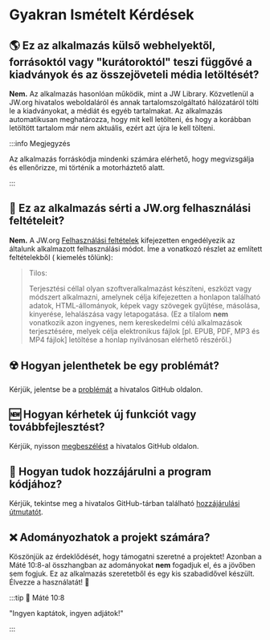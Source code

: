 # Gyakran Ismételt Kérdések

## :earth_americas: Ez az alkalmazás külső webhelyektől, forrásoktól vagy "kurátoroktól" teszi függővé a kiadványok és az összejöveteli média letöltését?

**Nem.** Az alkalmazás hasonlóan működik, mint a JW Library. Közvetlenül a JW.org hivatalos weboldaláról és annak tartalomszolgáltató hálózatáról tölti le a kiadványokat, a médiát és egyéb tartalmakat. Az alkalmazás automatikusan meghatározza, hogy mit kell letölteni, és hogy a korábban letöltött tartalom már nem aktuális, ezért azt újra le kell tölteni.

:::info Megjegyzés

Az alkalmazás forráskódja mindenki számára elérhető, hogy megvizsgálja és ellenőrizze, mi történik a motorháztető alatt.

:::

## :thinking: Ez az alkalmazás sérti a JW.org felhasználási feltételeit?

**Nem.** A JW.org [Felhasználási feltételek](https://www.jw.org/finder?docid=1011511\&prefer=content) kifejezetten engedélyezik az általunk alkalmazott felhasználási módot. Íme a vonatkozó részlet az említett feltételekből ( kiemelés tőlünk):

> Tilos:
>
> Terjesztési céllal olyan szoftveralkalmazást készíteni, eszközt vagy módszert alkalmazni, amelynek célja kifejezetten a honlapon található adatok, HTML-állományok, képek vagy szövegek gyűjtése, másolása, kinyerése, lehalászása vagy letapogatása. (Ez a tilalom **nem** vonatkozik azon ingyenes, nem kereskedelmi célú alkalmazások terjesztésére, melyek célja elektronikus fájlok [pl. EPUB, PDF, MP3 és MP4 fájlok] letöltése a honlap nyilvánosan elérhető részéről.)

## :radioactive: Hogyan jelenthetek be egy problémát?

Kérjük, jelentse be a [problémát](https://github.com/sircharlo/meeting-media-manager/issues) a hivatalos GitHub oldalon.

## :new: Hogyan kérhetek új funkciót vagy továbbfejlesztést?

Kérjük, nyisson [megbeszélést](https://github.com/sircharlo/meeting-media-manager/discussions) a hivatalos GitHub oldalon.

## :handshake: Hogyan tudok hozzájárulni a program kódjához?

Kérjük, tekintse meg a hivatalos GitHub-tárban található [hozzájárulási útmutatót](https://github.com/sircharlo/meeting-media-manager/blob/master/CONTRIBUTING.md).

## :x: Adományozhatok a projekt számára?

Köszönjük az érdeklődését, hogy támogatni szeretné a projektet! Azonban a Máté 10:8-al összhangban az adományokat **nem** fogadjuk el, és a jövőben sem fogjuk. Ez az alkalmazás szeretetből és egy kis szabadidővel készült. Élvezze a használatát! :tada:

:::tip :book: Máté 10:8

"Ingyen kaptátok, ingyen adjátok!"

:::
